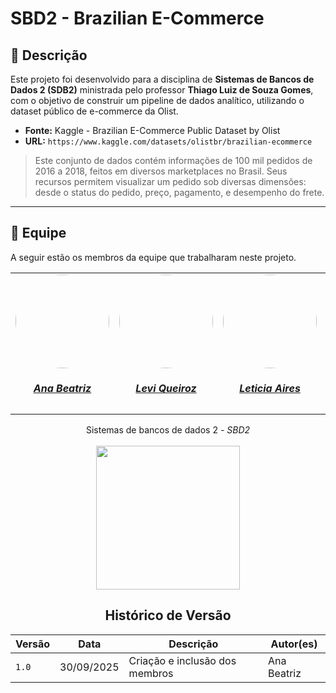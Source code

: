 # SBD2 - Brazilian E-Commerce

## 📝 Descrição

Este projeto foi desenvolvido para a disciplina de **Sistemas de Bancos de Dados 2 (SDB2)** ministrada pelo professor **Thiago Luiz de Souza Gomes**, com o objetivo de construir um pipeline de dados analítico, utilizando o dataset público de e-commerce da Olist.


* **Fonte:** Kaggle - Brazilian E-Commerce Public Dataset by Olist
* **URL:** `https://www.kaggle.com/datasets/olistbr/brazilian-ecommerce`

> Este conjunto de dados contém informações de 100 mil pedidos de 2016 a 2018, feitos em diversos marketplaces no Brasil. Seus recursos permitem visualizar um pedido sob diversas dimensões: desde o status do pedido, preço, pagamento, e desempenho do frete.

---

## 👥 Equipe

A seguir estão os membros da equipe que trabalharam neste projeto.


<center>
<table style="margin-left: auto; margin-right: auto;">
    <tr>
        <td align="center">
            <a href="https://github.com/ananorberto">
                <img style="border-radius: 50%;" src="https://github.com/ananorberto.png" width="150px;"/>
                <h5 class="text-center">Ana Beatriz</h5>
            </a>
        </td>
        <td align="center">
            <a href="https://github.com/LeviQ27">
                <img style="border-radius: 50%;" src="https://avatars.githubusercontent.com/u/52334851?v=4" width="150px;"/>
                <h5 class="text-center">Levi Queiroz</h5>
            </a>
        </td>
        <td align="center">
            <a href="https://github.com/LeticiaAires">
                <img style="border-radius: 50%;" src="https://avatars.githubusercontent.com/u/72623771?v=4" width="150px;"/>
                <h5 class="text-center">Leticia Aires</h5>
            </a>
        </td>
         <td align="center">
            <a href="https://github.com/pabloheika">
                <img style="border-radius: 50%;" src="https://avatars.githubusercontent.com/u/45216323?v=4" width="150px;"/>
                <h5 class="text-center">Pablo S. Costa</h5>
            </a>
        </td>
</table>


<p align="center">Sistemas de bancos de dados 2 <i>- SBD2</i><br /><br />
<a href="https://fga.unb.br" target="_blank"><img width="230"src="https://4.bp.blogspot.com/-0aa6fAFnSnA/VzICtBQgciI/AAAAAAAARn4/SxVsQPFNeE0fxkCPVgMWbhd5qIEAYCMbwCLcB/s1600/unb-gama.png"></a>
</p>

## Histórico de Versão

| Versão | Data          | Descrição                          | Autor(es)     |
| ------ | ------------- | ---------------------------------- | ------------- |
| `1.0`  | 30/09/2025    | Criação e inclusão dos membros     | Ana Beatriz   |
